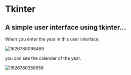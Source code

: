 # Tkinter

## A simple user interface using tkinter...

When you enter the year in this user interface,

![1626780098469](https://user-images.githubusercontent.com/61671531/126316129-dbd78afd-d90a-40c1-8562-7d3df95d2840.jpg)


you can see the calender of the year.

![1626780358958](https://user-images.githubusercontent.com/61671531/126316669-fa018201-09c8-453e-9906-c90125013fcd.jpg)




